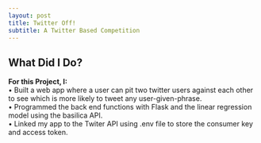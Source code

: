 ```yaml
---
layout: post
title: Twitter Off!
subtitle: A Twitter Based Competition
---
```


## What Did I Do?
**For this Project, I:**    
• Built a web app where a user can pit two twitter users against each other to see which is more likely to tweet any user-given-phrase.   
• Programmed the back end functions with Flask and the linear regression model using the basilica API.    
• Linked my app to the Twiter API using .env file to store the consumer key and access token.   
